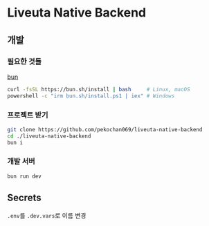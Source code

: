 # Liveuta Native Backend

## 개발

### 필요한 것들

[bun](https://bun.sh)

```sh
curl -fsSL https://bun.sh/install | bash     # Linux, macOS
powershell -c "irm bun.sh/install.ps1 | iex" # Windows
```

### 프로젝트 받기

```sh
git clone https://github.com/pekochan069/liveuta-native-backend
cd ./liveuta-native-backend
bun i
```

### 개발 서버

```sh
bun run dev
```

## Secrets

`.env`를 `.dev.vars`로 이름 변경
